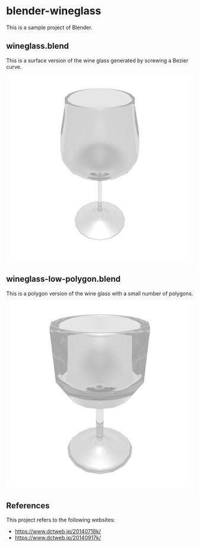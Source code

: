 # blender-wineglass
This is a sample project of Blender.



## wineglass.blend

This is a surface version of the wine glass generated by screwing a Bezier curve.

<img src="wineglass.png" alt="wineglass">

## wineglass-low-polygon.blend

This is a polygon version of the wine glass with a small number of polygons.

<img src="wineglass-low-polygon.png" alt="wineglass-low-polygon">

## References
This project refers to the following websites:

- https://www.dctweb.jp/20140718k/
- https://www.dctweb.jp/20140917k/